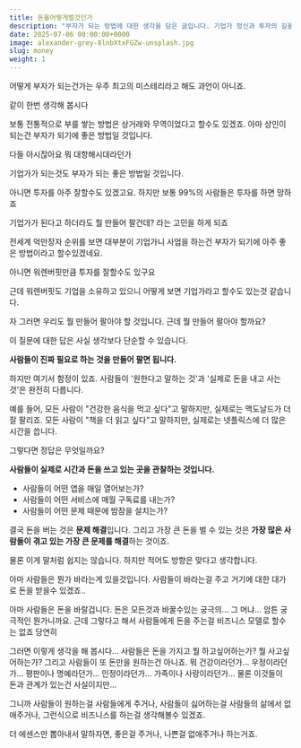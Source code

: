 ```yaml
---
title: 돈을어떻게벌것인가
description: "부자가 되는 방법에 대한 생각을 담은 글입니다. 기업가 정신과 투자의 길을 살펴보며, 결국 '무엇을 만들어 팔 것인가'라는 본질적인 질문에 도달합니다."
date: 2025-07-06 00:00:00+0000
image: alexander-grey-8lnbXtxFGZw-unsplash.jpg
slug: money
weight: 1
---
```

어떻게 부자가 되는건가는 우주 최고의 미스테리라고 해도 과언이 아니죠.

같이 한번 생각해 봅시다

보통 전통적으로 부를 쌓는 방법은 상거래와 무역이었다고 할수도 있겠죠. 아마 상인이 되는건 부자가 되기에 좋은 방법일 것입니다.

다들 아시잖아요 뭐 대항해시대라던가

기업가가 되는것도 부자가 되는 좋은 방법일 것입니다.

아니면 투자를 아주 잘할수도 있겠고요. 하지만 보통 99%의 사람들은 투자를 하면 망하죠

기업가가 된다고 하더라도 뭘 만들어 팔건데? 라는 고민을 하게 되죠

전세계 억만장자 순위를 보면 대부분이 기업가니 사업을 하는건 부자가 되기에 아주 좋은 방법이라고 할수있겠네요.

아니면 워렌버핏만큼 투자를 잘할수도 있구요

근데 워렌버핏도 기업을 소유하고 있으니 어떻게 보면 기업가라고 할수도 있는것 같습니다.

자 그러면 우리도 뭘 만들어 팔아야 할 것입니다. 근데 뭘 만들어 팔아야 할까요?

이 질문에 대한 답은 사실 생각보다 단순할 수 있습니다. 

**사람들이 진짜 필요로 하는 것을 만들어 팔면 됩니다.**

하지만 여기서 함정이 있죠. 사람들이 '원한다고 말하는 것'과 '실제로 돈을 내고 사는 것'은 완전히 다릅니다. 

예를 들어, 모든 사람이 "건강한 음식을 먹고 싶다"고 말하지만, 실제로는 맥도날드가 더 잘 팔리죠. 모든 사람이 "책을 더 읽고 싶다"고 말하지만, 실제로는 넷플릭스에 더 많은 시간을 씁니다.

그렇다면 정답은 무엇일까요?

**사람들이 실제로 시간과 돈을 쓰고 있는 곳을 관찰하는 것입니다.**

- 사람들이 어떤 앱을 매일 열어보는가?
- 사람들이 어떤 서비스에 매월 구독료를 내는가?  
- 사람들이 어떤 문제 때문에 밤잠을 설치는가?

결국 돈을 버는 것은 **문제 해결**입니다. 그리고 가장 큰 돈을 벌 수 있는 것은 **가장 많은 사람들이 겪고 있는 가장 큰 문제를 해결**하는 것이죠.

물론 이게 말처럼 쉽지는 않습니다. 하지만 적어도 방향은 맞다고 생각합니다.

아마 사람들은 뭔가 바라는게 있을것입니다.
사람들이 바라는걸 주고 거기에 대한 대가로 돈을 받을수 있겠죠..

아마 사람들은 돈을 바랄겁니다. 돈은 모든것과 바꿀수있는 궁극의... 그 머냐... 암튼 궁극적인 뭔가니까요.
근데 그렇다고 해서 사람들에게 돈을 주는걸 비즈니스 모델로 할수는 없죠 당연히

그러면 이렇게 생각을 해 봅시다... 사람들은 돈을 가지고 뭘 하고싶어하는가? 뭘 사고싶어하는가?
그리고 사람들이 또 돈만을 원하는건 아니죠. 뭐 건강이라던가... 우정이라던가... 평판이나 명예라던가... 인정이라던가... 가족이나 사랑이라던가...
물론 이것들이 돈과 관계가 있는건 사실이지만...

그니까 사람들이 원하는걸 사람들에게 주거나, 사람들이 싫어하는걸 사람들의 삶에서 없애주거나, 그런식으로 비즈니스를 하는걸 생각해볼수 있겠죠.

더 에센스만 뽑아내서 말하자면, 좋은걸 주거나, 나쁜걸 없애주거나 하는거죠.